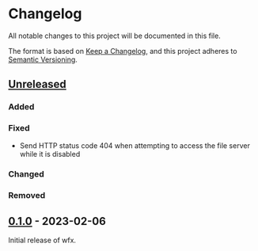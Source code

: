 # Changelog

All notable changes to this project will be documented in this file.

The format is based on [Keep a Changelog](https://keepachangelog.com/en/1.1.0/),
and this project adheres to [Semantic Versioning](https://semver.org/spec/v2.0.0.html).

## [Unreleased]

### Added

### Fixed

- Send HTTP status code 404 when attempting to access the file server while it is disabled

### Changed

### Removed

## [0.1.0] - 2023-02-06

Initial release of wfx.

[unreleased]: https://github.com/siemens/wfx/compare/v0.1.0...HEAD
[0.1.0]: https://github.com/siemens/wfx/releases/tag/v0.1.0
